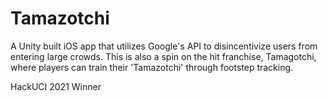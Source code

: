 # Tamazotchi
 
A Unity built iOS app that utilizes Google's API to disincentivize users from entering large crowds. This is also a spin on the hit franchise, Tamagotchi, where players can train their 'Tamazotchi' through footstep tracking.

HackUCI 2021 Winner
